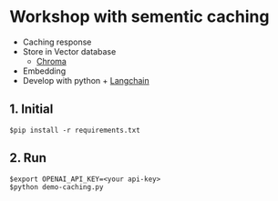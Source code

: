 # Workshop with sementic caching
* Caching response
* Store in Vector database
  * [Chroma](https://www.trychroma.com/)
* Embedding
* Develop with python + [Langchain](https://www.langchain.com/)

## 1. Initial
```
$pip install -r requirements.txt
```

## 2. Run
```
$export OPENAI_API_KEY=<your api-key>
$python demo-caching.py
```